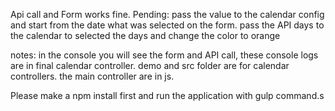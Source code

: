 Api call and Form works fine.
Pending:
pass the value to the calendar config and start from the date what was selected on the form.
pass the API days to the calendar to selected the days and change the color to orange


notes: in the console you will see the form and API call, these console logs are in final calendar controller.
demo and src folder are for calendar controllers. the main controller are in js.


Please make a npm install first and run the application with gulp command.s
